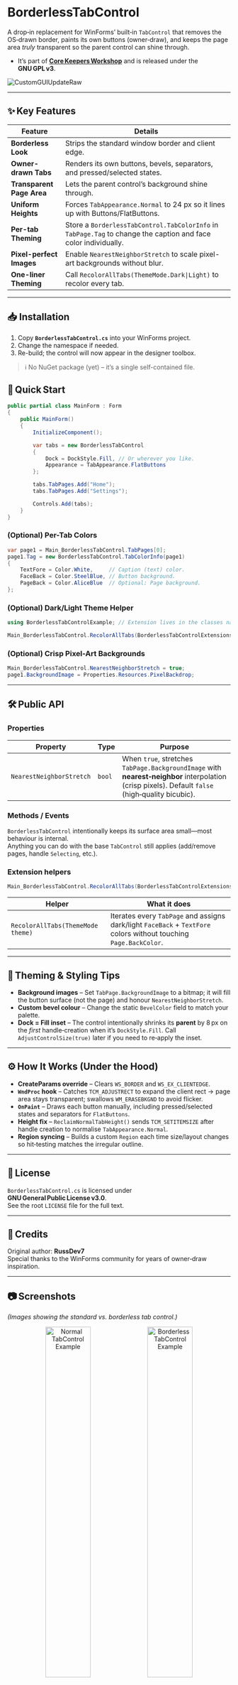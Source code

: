 # BorderlessTabControl

A drop‑in replacement for WinForms’ built‑in `TabControl` that removes the OS‑drawn border, paints its own buttons (owner‑draw), and keeps the page area _truly_ transparent so the parent control can shine through.

- It’s part of **[Core Keepers Workshop](https://github.com/RussDev7/CoreKeepersWorkshop)** and is released under the **GNU GPL v3**.

![CustomGUIUpdateRaw](https://github.com/user-attachments/assets/af62700a-807c-40a3-aabc-e5c669be9049)

---

## ✨ Key Features

| Feature                   | Details                                                                                                         |
|---------------------------|-----------------------------------------------------------------------------------------------------------------|
| **Borderless Look**       | Strips the standard window border and client edge.                                                              |
| **Owner-drawn Tabs**      | Renders its own buttons, bevels, separators, and pressed/selected states.                                       |
| **Transparent Page Area** | Lets the parent control’s background shine through.                                                             |
| **Uniform Heights**       | Forces `TabAppearance.Normal` to 24 px so it lines up with Buttons/FlatButtons.                                 |
| **Per-tab Theming**       | Store a `BorderlessTabControl.TabColorInfo` in `TabPage.Tag` to change the caption and face color individually. |
| **Pixel-perfect Images**  | Enable `NearestNeighborStretch` to scale pixel-art backgrounds without blur.                                    |
| **One-liner Theming**     | Call `RecolorAllTabs(ThemeMode.Dark\|Light)` to recolor every tab.                                               |

---

## 📥 Installation
1. Copy **`BorderlessTabControl.cs`** into your WinForms project.
2. Change the namespace if needed.
3. Re-build; the control will now appear in the designer toolbox.

> ℹ️ No NuGet package (yet) – it’s a single self-contained file.

## 🚀 Quick Start

   ```csharp
   public partial class MainForm : Form
   {
       public MainForm()
       {
           InitializeComponent();

           var tabs = new BorderlessTabControl
           {
               Dock = DockStyle.Fill, // Or wherever you like.
               Appearance = TabAppearance.FlatButtons
           };

           tabs.TabPages.Add("Home");
           tabs.TabPages.Add("Settings");

           Controls.Add(tabs);
       }
   }
   ```

### (Optional) Per-Tab Colors

   ```csharp
   var page1 = Main_BorderlessTabControl.TabPages[0];
   page1.Tag = new BorderlessTabControl.TabColorInfo(page1)
   {
       TextFore = Color.White,     // Caption (text) color.
       FaceBack = Color.SteelBlue, // Button background.
       PageBack = Color.AliceBlue  // Optional: Page background.
   };
   ```

### (Optional) Dark/Light Theme Helper

```csharp
using BorderlessTabControlExample; // Extension lives in the classes namespace.

Main_BorderlessTabControl.RecolorAllTabs(BorderlessTabControlExtensions.ThemeMode.Dark);
```

### (Optional) Crisp Pixel-Art Backgrounds

```csharp
Main_BorderlessTabControl.NearestNeighborStretch = true;
page1.BackgroundImage = Properties.Resources.PixelBackdrop;
```

---

## 🛠️ Public API

### Properties

| Property | Type | Purpose |
|----------|------|---------|
| `NearestNeighborStretch` | `bool` | When `true`, stretches `TabPage.BackgroundImage` with **nearest‑neighbor** interpolation (crisp pixels). Default `false` (high‑quality bicubic). |

### Methods / Events

`BorderlessTabControl` intentionally keeps its surface area small—most behaviour is internal.  
Anything you can do with the base `TabControl` still applies (add/remove pages, handle `Selecting`, etc.).

### Extension helpers

```csharp
Main_BorderlessTabControl.RecolorAllTabs(BorderlessTabControlExtensions.ThemeMode.Dark);
```

| Helper | What it does |
|--------|--------------|
| `RecolorAllTabs(ThemeMode theme)` | Iterates every `TabPage` and assigns dark/light `FaceBack` + `TextFore` colors without touching `Page.BackColor`. |

---

## 🎨 Theming & Styling Tips

* **Background images** – Set `TabPage.BackgroundImage` to a bitmap; it will fill the button surface (not the page) and honour `NearestNeighborStretch`.
* **Custom bevel colour** – Change the static `BevelColor` field to match your palette.
* **Dock = Fill inset** – The control intentionally shrinks its **parent** by 8 px on the _first_ handle‑creation when it’s `DockStyle.Fill`. Call `AdjustControlSize(true)` later if you need to re‑apply the inset.

---

## ⚙️ How It Works (Under the Hood)

* **CreateParams override** – Clears `WS_BORDER` and `WS_EX_CLIENTEDGE`.
* **`WndProc` hook** – Catches `TCM_ADJUSTRECT` to expand the client rect → page area stays transparent; swallows `WM_ERASEBKGND` to avoid flicker.
* **`OnPaint`** – Draws each button manually, including pressed/selected states and separators for `FlatButtons`.
* **Height fix** – `ReclaimNormalTabHeight()` sends `TCM_SETITEMSIZE` after handle creation to normalise `TabAppearance.Normal`.
* **Region syncing** – Builds a custom `Region` each time size/layout changes so hit‑testing matches the irregular outline.

---

## 📝 License

`BorderlessTabControl.cs` is licensed under **GNU General Public License v3.0**.  
See the root `LICENSE` file for the full text.

---

## 🙏 Credits

Original author: **RussDev7**  
Special thanks to the WinForms community for years of owner‑draw inspiration.

---

## 📷 Screenshots

_(Images showing the standard vs. borderless tab control.)_
<p align="center">
  <img src="https://github.com/user-attachments/assets/43b2d524-7517-4086-901c-b60d059666e6" alt="Normal TabControl Example"  width="45%">
  <img src="https://github.com/user-attachments/assets/1acce712-ddd0-4ebe-9a7d-f946b00f5449" alt="Borderless TabControl Example" width="45%">
</p>

---

> Found a bug or have an idea? Open an issue or pull request—contributions welcome!
